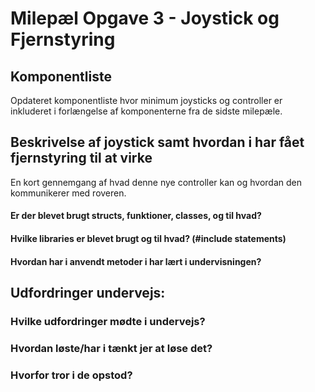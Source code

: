 # Milepæl Opgave 3 - Joystick og Fjernstyring

## Komponentliste 
Opdateret komponentliste hvor minimum joysticks og controller er inkluderet i forlængelse af komponenterne fra de sidste milepæle.

## Beskrivelse af joystick samt hvordan i har fået fjernstyring til at virke

En kort gennemgang af hvad denne nye controller kan og hvordan den kommunikerer med roveren.

#### Er der blevet brugt structs, funktioner, classes, og til hvad?

#### Hvilke libraries er blevet brugt og til hvad? (#include statements)

#### Hvordan har i anvendt metoder i har lært i undervisningen?


## Udfordringer undervejs:

### Hvilke udfordringer mødte i undervejs?

### Hvordan løste/har i tænkt jer at løse det?

### Hvorfor tror i de opstod?

